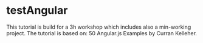 testAngular
===========
This tutorial is build for a 3h workshop which includes also a min-working project.
 The tutorial is based on: 50 Angular.js Examples by Curran Kelleher.